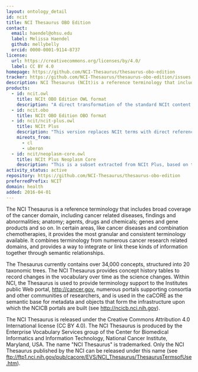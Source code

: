 ```yaml
---
layout: ontology_detail
id: ncit
title: NCI Thesaurus OBO Edition
contact:
  email: haendel@ohsu.edu
  label: Melissa Haendel
  github: mellybelly
  orcid: 0000-0001-9114-8737
license:
  url: https://creativecommons.org/licenses/by/4.0/
  label: CC BY 4.0
homepage: https://github.com/NCI-Thesaurus/thesaurus-obo-edition
tracker: https://github.com/NCI-Thesaurus/thesaurus-obo-edition/issues
description: NCI Thesaurus (NCIt)is a reference terminology that includes broad coverage of the cancer domain, including cancer related diseases, findings and abnormalities. The NCIt OBO Edition aims to increase integration of the NCIt with OBO Library ontologies. NCIt OBO Edition releases should be considered experimental.
products:
  - id: ncit.owl
    title: NCIt OBO Edition OWL format
    description: "A direct transformation of the standard NCIt content using OBO-style term and ontology IRIs and annotation properties."
  - id: ncit.obo
    title: NCIt OBO Edition OBO format
  - id: ncit/ncit-plus.owl
    title: NCIt Plus
    description: "This version replaces NCIt terms with direct references to terms from other domain-specific OBO Library ontologies (e.g. cell types, cellular components, anatomy), supporting cross-ontology reasoning. The current release incorporates CL (cell types) and Uberon (anatomy)."
    mireots_from:
      - cl
      - uberon
  - id: ncit/neoplasm-core.owl
    title: NCIt Plus Neoplasm Core
    description: "This is a subset extracted from NCIt Plus, based on the [NCIt Neoplasm Core value set](https://evs.nci.nih.gov/ftp1/NCI_Thesaurus/Neoplasm/About_Core.html) as a starting point."
activity_status: active
repository: https://github.com/NCI-Thesaurus/thesaurus-obo-edition
preferredPrefix: NCIT
domain: health
added: 2016-04-01
---
```


The NCI Thesaurus is a reference terminology that includes broad
coverage of the cancer domain, including cancer related diseases,
findings and abnormalities; anatomy; agents, drugs and chemicals;
genes and gene products and so on. In certain areas, like cancer
diseases and combination chemotherapies, it provides the most granular
and consistent terminology available. It combines terminology from
numerous cancer research related domains, and provides a way to
integrate or link these kinds of information together through semantic
relationships.

The Thesaurus currently contains over 34,000 concepts, structured into
20 taxonomic trees. The NCI Thesaurus provides concept history tables
to record changes in the vocabulary over time as the science
changes. Within NCI, the Thesaurus is used to provide terminology
support to the Institutes public Web portal, <a
href="http://cancer.gov/">http://cancer.gov</a>, numerous portals
supporting consortia and other communities of researchers, and is used
in the caCORE as the semantic base for metadata and objects that form
the infrastructure upon which the NCICB portals are built (see <a
href="http://ncicb.nci.nih.gov/">http://ncicb.nci.nih.gov</a>).

The NCI Thesaurus is released under the Creative Commons Attribution 4.0
International license (CC BY 4.0). The NCI Thesaurus is produced by the
Enterprise Vocabulary Services group of the Center for Biomedical
Informatics and Information Technology, National Cancer Institute, Maryland,
USA. The name "NCI Thesaurus" is trademarked. Only the NCI Thesaurus
published by the NCI can be released under this name (see
ftp://ftp1.nci.nih.gov/pub/cacore/EVS/NCI_Thesaurus/ThesaurusTermsofUse.htm).
